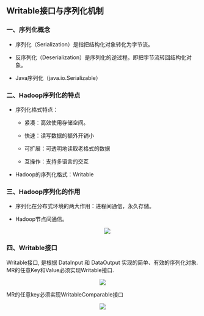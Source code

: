 ## Writable接口与序列化机制

### 一、序列化概念

* 序列化（Serialization）是指把结构化对象转化为字节流。

* 反序列化（Deserialization）是序列化的逆过程。即把字节流转回结构化对象。

* Java序列化（java.io.Serializable）

### 二、Hadoop序列化的特点

* 序列化格式特点：

    * 紧凑：高效使用存储空间。
    
    * 快速：读写数据的额外开销小
    
    * 可扩展：可透明地读取老格式的数据
    
    * 互操作：支持多语言的交互

* Hadoop的序列化格式：Writable

### 三、Hadoop序列化的作用

* 序列化在分布式环境的两大作用：进程间通信，永久存储。

* Hadoop节点间通信。

  <div align="center"><img src="https://github.com/sunnyandgood/BigBata/blob/master/MapReduce/img/Hadoop%E8%8A%82%E7%82%B9%E9%97%B4%E9%80%9A%E4%BF%A1.png"/></div>
  
  
### 四、Writable接口  
  
Writable接口, 是根据 DataInput 和 DataOutput 实现的简单、有效的序列化对象.
MR的任意Key和Value必须实现Writable接口.
  
   <div align="center"><img src="https://github.com/sunnyandgood/BigBata/blob/master/MapReduce/img/Writable%E6%8E%A5%E5%8F%A3.png"/></div>  
  
MR的任意key必须实现WritableComparable接口
  
   <div align="center"><img src="https://github.com/sunnyandgood/BigBata/blob/master/MapReduce/img/WritableComparable%E6%8E%A5%E5%8F%A3.png"/></div>  
  
  
  
  
  
  
 <div align="center"><img src=""/></div>
